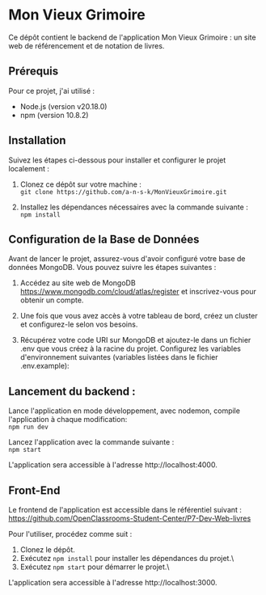 # Mon Vieux Grimoire

Ce dépôt contient le backend de l'application Mon Vieux Grimoire : un site web de référencement et de notation de livres.

## Prérequis

Pour ce projet, j'ai utilisé :

-   Node.js (version v20.18.0)
-   npm (version 10.8.2)

## Installation

Suivez les étapes ci-dessous pour installer et configurer le projet localement :

1. Clonez ce dépôt sur votre machine :\
   `git clone https://github.com/a-n-s-k/MonVieuxGrimoire.git`

2. Installez les dépendances nécessaires avec la commande suivante :\
   `npm install`

## Configuration de la Base de Données

Avant de lancer le projet, assurez-vous d'avoir configuré votre base de données MongoDB. Vous pouvez suivre les étapes suivantes :

1. Accédez au site web de MongoDB https://www.mongodb.com/cloud/atlas/register et inscrivez-vous pour obtenir un compte.

2. Une fois que vous avez accès à votre tableau de bord, créez un cluster et configurez-le selon vos besoins.

3. Récupérez votre code URI sur MongoDB et ajoutez-le dans un fichier .env que vous créez à la racine du projet. Configurez les variables d'environnement suivantes (variables listées dans le fichier .env.example):

## Lancement du backend :

Lance l'application en mode développement, avec nodemon, compile l'application à chaque modification:\
`npm run dev`

Lancez l'application avec la commande suivante :\
`npm start`

L'application sera accessible à l'adresse http://localhost:4000. 

## Front-End

Le frontend de l'application est accessible dans le référentiel suivant :\
https://github.com/OpenClassrooms-Student-Center/P7-Dev-Web-livres

Pour l'utiliser, procédez comme suit :

1. Clonez le dépôt.
2. Exécutez `npm install` pour installer les dépendances du projet.\
3. Exécutez `npm start` pour démarrer le projet.\

L'application sera accessible à l'adresse http://localhost:3000.